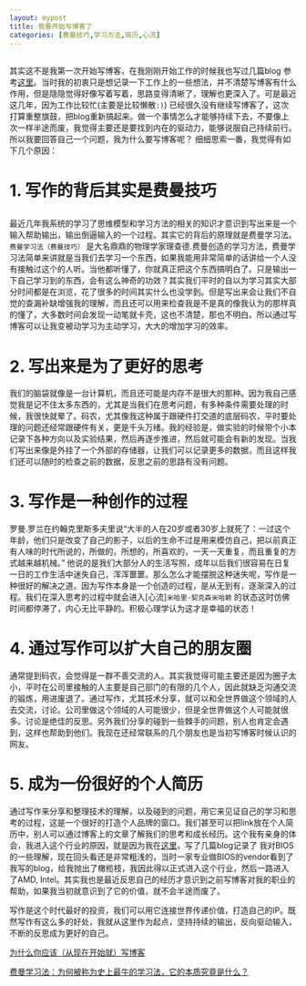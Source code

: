 ```yaml
---
layout: mypost
title: 我要开始写博客了
categories: [费曼技巧,学习方法,简历,心流]
---
```


## 
其实这不是我第一次开始写博客，在我刚刚开始工作的时候我也写过几篇blog 参考[这里](https://blog.csdn.net/hgf1011)。当时我的初衷只是想记录一下工作上的一些想法，并不清楚写博客有什么作用，但是隐隐觉得好像写着写着，思路变得清晰了，理解也更深入了。可是最近这几年，因为工作比较忙(主要是比较懒散`:)`) 已经很久没有继续写博客了，这次打算重整旗鼓，把blog重新搞起来。做一个事情怎么才能够持续下去，不要像上次一样半途而废，我觉得主要还是要找到内在的驱动力，能够说服自己持续前行。所以我要回答自己一个问题，我为什么要写博客呢？ 细细思索一番，我觉得有如下几个原因：

# **1. 写作的背后其实是费曼技巧**
## 
最近几年我系统的学习了思维模型和学习方法的相关的知识才意识到写出来是一个输入帮助输出，输出倒逼输入的一个过程。其实它的背后的原理就是费曼学习法。 `费曼学习法（费曼技巧）` 是大名鼎鼎的物理学家理查德.费曼创造的学习方法，费曼学习法简单来讲就是当我们去学习一个东西，如果我能用非常简单的话讲给一个人没有接触过这个的人听。当他都听懂了，你就真正把这个东西搞明白了。只是输出一下自己学习到的东西，会有这么神奇的功效？其实我们平时的自以为学习其实大部分时间都是在浏览，花了很多的时间其实什么也没学到。但是写出来会让我们不自觉的查漏补缺增强我的理解，而且还可以用来检查我是不是真的像我认为的那样真的懂了，大多数时间会发现一动笔就卡壳，这也不清楚，那也不明白。所以通过写博客可以让我变被动学习为主动学习，大大的增加学习的效率。

# **2. 写出来是为了更好的思考**
我们的脑袋就像是一台计算机，而且还可能是内存不是很大的那种。因为我自己感觉我是记不住太多东西的，尤其是当我们在思考问题，有多种条件需要处理的时候，我很快就晕了。码农，尤其像我这种属于跟硬件打交道的底层码农，平时要处理的问题还经常跟硬件有关，更是千头万绪。我的经验是，做实验的时候带个小本记录下各种方向以及实验结果，然后再逐步推进，然后就可能会有新的发现。当我们写出来像是外挂了一个外部的存储器，让我们可以记录更多的数据，而且这样我们还可以随时的检查之前的数据，反思之前的思路有没有问题。

# **3. 写作是一种创作的过程**
罗曼.罗兰在约翰克里斯多夫里说“大半的人在20岁或者30岁上就死了：一过这个年龄，他们只是改变了自己的影子，以后的生命不过是用来模仿自己，把以前真正有人味的时代所说的，所做的，所想的，所喜欢的，一天一天重复，而且重复的方式越来越机械。” 他说的是我们大部分人的生活写照，成年以后我们很容易在日复一日的工作生活中迷失自己，浑浑噩噩。那么怎么才能摆脱这种迷失呢，写作是一种很好的解决之道。因为写作本身是一个创造的过程，是从无到有，逐渐深入的过程。我们在深入思考的过程中就会进入[心流]`米哈里·契克森米哈赖` 的状态这时仿佛时间都停滞了，内心无比平静的。积极心理学认为这才是幸福的状态！

# **4. 通过写作可以扩大自己的朋友圈**
通常提到码农，会觉得是一群不善交流的人。其实我觉得可能主要还是因为圈子太小，平时在公司里接触的人主要是自己部门的有限的几个人，因此就缺乏沟通交流的锻炼，用进废退了。通过写作，尤其技术分享，就可以和全世界做这个领域的人去交流，讨论。公司里做这个领域的人可能很少，但是全世界做这个人可能就很多。讨论是绝佳的反思。另外我们分享的碰到一些棘手的问题，别人也肯定会遇到，这样也帮助到他们。我现在还经常联系的几个朋友也是当初写博客时候认识的网友。

# **5. 成为一份很好的个人简历**
通过写作来分享和整理技术的理解，以及碰到的问题，用它来见证自己的学习和思考的过程，这是一个很好的打造个人品牌的窗口。我们甚至可以把link放在个人简历中，别人可以通过博客上的文章了解我们的思考和成长经历。这个我有亲身的体会，我进入这个行业的原因，就是因为我在[这里](https://blog.csdn.net/hgf1011)，写了几篇blog记录了 我对BIOS的一些理解，现在回头看还是非常粗浅的，当时一家专业做BIOS的vendor看到了我写的blog，给我抛出了橄榄枝，我因此得以正式进入这个行业，然后一路进入了AMD, Intel。其实我也是最近反思自己的经历才意识到之前写博客对我的职业的帮助，如果我当初就意识到了它的价值，就不会半途而废了。

写作是这个时代最好的投资，我们可以用它连接世界传递价值，打造自己的IP。既然写作有这么多的好处，我就从这里作为起点，坚持持续的输出，反向驱动输入，不断的反思成为更好的自己。


[为什么你应该（从现在开始就）写博客](http://mindhacks.cn/2009/02/15/why-you-should-start-blogging-now/)

[费曼学习法：为何被称为史上最牛的学习法，它的本质究竟是什么？](https://zhuanlan.zhihu.com/p/88209825)




